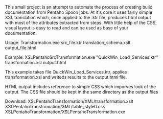 
This small project is an attempt to automate the process of creating build documentation from Pentaho Spoon jobs. At it's core it uses fairly simple XSL translation which, once applied to the .ktr file, produces html output with most of the attributes extracted from steps. With little help of the CSS, visual layout is easy to read and can be used as base of your documentation.

Usage: Transformation.exe src_file.ktr translation_schema.xslt output_file.html

Example: XSLPentahoSrcTransformation.exe "QuickWin_Load_Services.ktr" transformation.xsl output.html

This example takes file QuickWin_Load_Services.ktr, applies transformation.xsl and writeds results to the output.html file.

HTML output includes reference to simple CSS which imporves look of the output. The CSS file should be kept in the same directory as the output files

Download:
XSLPentahoTransformation/XML/transformation.xslt
XSLPentahoTransformation/XML/table_style0.css
XSLPentahoTransformation/XSLPentahoTransformation.exe
